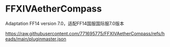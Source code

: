# FFXIVAetherCompass
Adaptation FF14 version 7.0，适配FF14国服国际服7.0版本

https://raw.githubusercontent.com/771695775/FFXIVAetherCompass/refs/heads/main/pluginmaster.json
